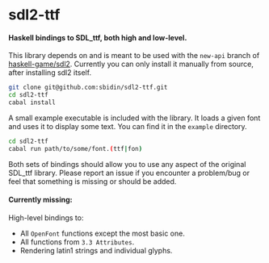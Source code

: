 # sdl2-ttf

#### Haskell bindings to SDL_ttf, both high and low-level.

This library depends on and is meant to be used with the `new-api` branch of
[haskell-game/sdl2](https://github.com/haskell-game/sdl2). Currently you can
only install it manually from source, after installing sdl2 itself.

```bash
git clone git@github.com:sbidin/sdl2-ttf.git
cd sdl2-ttf
cabal install
```

A small example executable is included with the library. It loads a given font
and uses it to display some text. You can find it in the `example` directory.

```bash
cd sdl2-ttf
cabal run path/to/some/font.(ttf|fon)
```

Both sets of bindings should allow you to use any aspect of the original
SDL_ttf library. Please report an issue if you encounter a problem/bug
or feel that something is missing or should be added.

#### Currently missing:

High-level bindings to:

* All `OpenFont` functions except the most basic one.
* All functions from `3.3 Attributes`.
* Rendering latin1 strings and individual glyphs.
